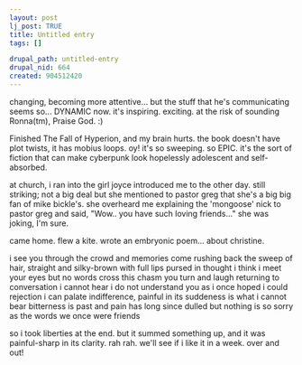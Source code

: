 ```yaml
--- 
layout: post
lj_post: TRUE
title: Untitled entry
tags: []

drupal_path: untitled-entry
drupal_nid: 664
created: 904512420
---
```

changing, becoming more attentive... but the stuff that he's communicating seems so... DYNAMIC now. it's inspiring. exciting. at the risk of sounding Ronna(tm), Praise God. :)

Finished The Fall of Hyperion, and my brain hurts. the book doesn't have plot twists, it has mobius loops. oy! it's so sweeping. so EPIC. it's the sort of fiction that can make cyberpunk look hopelessly adolescent and self-absorbed.

at church, i ran into the girl joyce introduced me to the other day. still striking; not a big deal but she mentioned to pastor greg that she's a big big fan of mike bickle's. she overheard me explaining the 'mongoose' nick to pastor greg and said, "Wow.. you have such loving friends..." she was joking, I'm sure.

came home. flew a kite. wrote an embryonic poem... about christine.

i see you through the crowd
and memories come rushing back
the sweep of hair, straight and silky-brown
with full lips pursed in thought
i think i meet your eyes
but no words cross this chasm
you turn
and laugh
returning to conversation i cannot hear
i do not understand you
as i once hoped i could
rejection i can palate
indifference, painful in its suddeness
is what i cannot bear
bitterness is past
and pain has long since dulled
but nothing is so sorry
as the words
we once were friends

so i took liberties at the end. but it summed something up, and it was painful-sharp in its clarity. rah rah. we'll see if i like it in a week. over and out!
